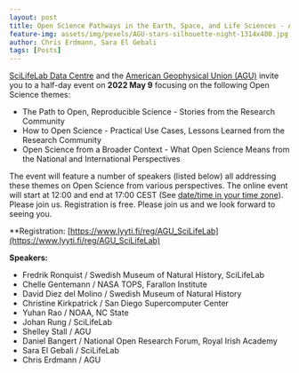 ```yaml
---
layout: post
title: Open Science Pathways in the Earth, Space, and Life Sciences - A joint event co-organized by SciLifeLab and the AGU
feature-img: assets/img/pexels/AGU-stars-silhouette-night-1314x400.jpg
author: Chris Erdmann, Sara El Gebali
tags: [Posts]
---
```


[SciLifeLab Data Centre](https://www.scilifelab.se/) and the [American Geophysical Union (AGU)](https://www.agu.org/) invite you to a half-day event on **2022 May 9** focusing on the following Open Science themes:

- The Path to Open, Reproducible Science - Stories from the Research Community
- How to Open Science - Practical Use Cases, Lessons Learned from the Research Community
- Open Science from a Broader Context - What Open Science Means from the National and International Perspectives

The event will feature a number of speakers (listed below) all addressing these themes on Open Science from various perspectives. The online event will start at 12:00 and end at 17:00 CEST (See [date/time in your time zone](https://www.timeanddate.com/worldclock/converter.html?iso=20220509T100000&p1=239)). Please join us. Registration is free. Please join us and we look forward to seeing you.

**Registration: [https://www.lyyti.fi/reg/AGU_SciLifeLab](https://www.lyyti.fi/reg/AGU_SciLifeLab)

**Speakers:**

- Fredrik Ronquist / Swedish Museum of Natural History, SciLifeLab
- Chelle Gentemann / NASA TOPS, Farallon Institute
- David Diez del Molino / Swedish Museum of Natural History
- Christine Kirkpatrick / San Diego Supercomputer Center
- Yuhan Rao / NOAA, NC State
- Johan Rung / SciLifeLab
- Shelley Stall / AGU
- Daniel Bangert / National Open Research Forum, Royal Irish Academy
- Sara El Gebali / SciLifeLab
- Chris Erdmann / AGU
